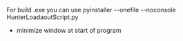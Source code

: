For build .exe you can use
pyinstaller --onefile --noconsole HunterLoadaoutScript.py
+ minimize window at start of program
